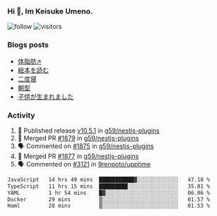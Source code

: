### Hi 👋, Im Keisuke Umeno.

<!--
**9renpoto/9renpoto** is a ✨ _special_ ✨ repository because its `README.md` (this file) appears on your GitHub profile.

Here are some ideas to get you started:

- 🔭 I’m currently working on ...
- 🌱 I’m currently learning ...
- 👯 I’m looking to collaborate on ...
- 🤔 I’m looking for help with ...
- 💬 Ask me about ...
- 📫 How to reach me: ...
- 😄 Pronouns: ...
- ⚡ Fun fact: ...
-->

![follow](https://img.shields.io/github/followers/9renpoto?label=Follow&style=social)
![visitors](https://komarev.com/ghpvc/?username=9renpoto&label=Profile%20views&color=0e75b6&style=flat)

### Blogs posts

<!-- BLOG-POST-LIST:START -->
- [体脂肪↗](https://9renpoto.win/entry/2024/08/12/gaining_fat)
- [絵本を読む](https://9renpoto.win/entry/2024/07/26/picture_book)
- [二度寝](https://9renpoto.win/entry/2024/07/18/going_back_to_sleep)
- [朝型](https://9renpoto.win/entry/2024/05/29/im-an-early)
- [子供が生まれました](https://9renpoto.win/entry/2024/04/18/hello-world)
<!-- BLOG-POST-LIST:END -->

### Activity

<!--START_SECTION:activity-->
1. 🚀 Published release [v10.5.1](https://github.com/g59/nestjs-plugins/releases/tag/v10.5.1) in [g59/nestjs-plugins](https://github.com/g59/nestjs-plugins)
2. 🎉 Merged PR [#1879](https://github.com/g59/nestjs-plugins/pull/1879) in [g59/nestjs-plugins](https://github.com/g59/nestjs-plugins)
3. 🗣 Commented on [#1875](https://github.com/g59/nestjs-plugins/pull/1875#issuecomment-2323093613) in [g59/nestjs-plugins](https://github.com/g59/nestjs-plugins)
4. 🎉 Merged PR [#1877](https://github.com/g59/nestjs-plugins/pull/1877) in [g59/nestjs-plugins](https://github.com/g59/nestjs-plugins)
5. 🗣 Commented on [#3121](https://github.com/9renpoto/upptime/issues/3121#issuecomment-2320896276) in [9renpoto/upptime](https://github.com/9renpoto/upptime)
<!--END_SECTION:activity-->

<!--START_SECTION:waka-->

```txt
JavaScript   14 hrs 49 mins  ███████████▓░░░░░░░░░░░░░   47.10 %
TypeScript   11 hrs 15 mins  █████████░░░░░░░░░░░░░░░░   35.81 %
YAML         1 hr 54 mins    █▓░░░░░░░░░░░░░░░░░░░░░░░   06.06 %
Docker       29 mins         ▒░░░░░░░░░░░░░░░░░░░░░░░░   01.57 %
Haml         28 mins         ▒░░░░░░░░░░░░░░░░░░░░░░░░   01.53 %
```

<!--END_SECTION:waka-->
